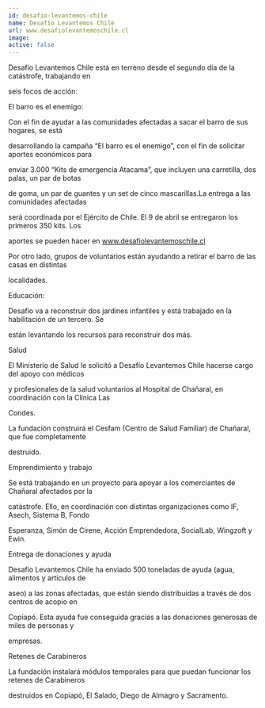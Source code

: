 ```yaml
---
id: desafio-levantemos-chile
name: Desafío Levantemos Chile
url: www.desafiolevantemoschile.cl
image:
active: false
---
```

Desafío Levantemos Chile está en terreno desde el segundo día de la catástrofe, trabajando en 

seis focos de acción:

El barro es el enemigo:

Con el fin de ayudar a las comunidades afectadas a sacar el barro de sus hogares, se está 

desarrollando la campaña “El barro es el enemigo”, con el fin de solicitar aportes económicos para 

enviar 3.000 “Kits de emergencia Atacama”, que incluyen una carretilla, dos palas, un par de botas 

de goma, un par de guantes y un set de cinco mascarillas.La entrega a las comunidades afectadas 

será coordinada por el Ejército de Chile. El 9 de abril se entregaron los primeros 350 kits. Los 

aportes se pueden hacer en www.desafiolevantemoschile.cl

Por otro lado, grupos de voluntarios están ayudando a retirar el barro de las casas en distintas 

localidades.

Educación:

Desafío va a reconstruir dos jardines infantiles y está trabajado en la habilitación de un tercero. Se 

están levantando los recursos para reconstruir dos más.

Salud

El Ministerio de Salud le solicitó a Desafío Levantemos Chile hacerse cargo del apoyo con médicos 

y profesionales de la salud voluntarios al Hospital de Chañaral, en coordinación con la Clínica Las 

Condes.

La fundación construirá el Cesfam (Centro de Salud Familiar) de Chañaral, que fue completamente 

destruido.

Emprendimiento y trabajo

Se está trabajando en un proyecto para apoyar a los comerciantes de Chañaral afectados por la 

catástrofe. Ello, en coordinación con distintas organizaciones como IF, Asech, Sistema B, Fondo 

Esperanza, Simón de Cirene, Acción Emprendedora, SocialLab, Wingzoft y Ewin.

Entrega de donaciones y ayuda

Desafío Levantemos Chile ha enviado 500 toneladas de ayuda (agua, alimentos y artículos de 

aseo) a las zonas afectadas, que están siendo distribuidas a través de dos  centros de acopio en 

Copiapó. Esta ayuda fue conseguida gracias a las donaciones generosas de miles de personas y 

empresas.

Retenes de Carabineros

La fundación instalará módulos temporales para que puedan funcionar los retenes de Carabineros 

destruidos en Copiapó, El Salado, Diego de Almagro y Sacramento.